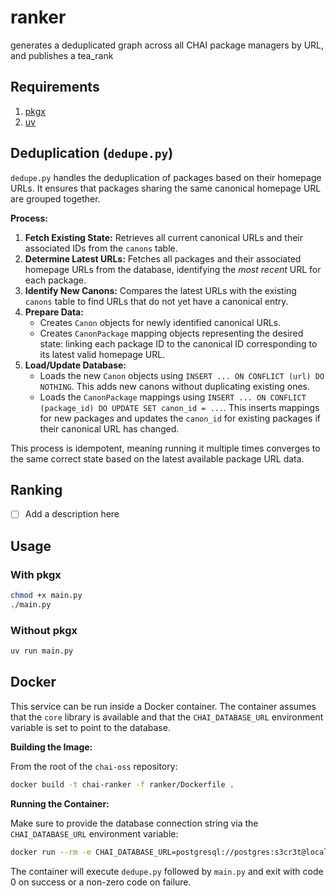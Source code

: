 # ranker

generates a deduplicated graph across all CHAI package managers by URL, and publishes a 
tea_rank

## Requirements

1. [pkgx](pkgx.sh)
2. [uv](astral.sh/uv)

## Deduplication (`dedupe.py`)

`dedupe.py` handles the deduplication of packages based on their homepage URLs. It 
ensures that packages sharing the same canonical homepage URL are grouped together.

**Process:**

1.  **Fetch Existing State:** Retrieves all current canonical URLs and their associated 
IDs from the `canons` table.
2.  **Determine Latest URLs:** Fetches all packages and their associated homepage URLs 
from the database, identifying the *most recent* URL for each package.
3.  **Identify New Canons:** Compares the latest URLs with the existing `canons` table 
to find URLs that do not yet have a canonical entry.
4.  **Prepare Data:**
    *   Creates `Canon` objects for newly identified canonical URLs.
    *   Creates `CanonPackage` mapping objects representing the desired state: linking 
    each package ID to the canonical ID corresponding to its latest valid homepage URL.
5.  **Load/Update Database:**
    *   Loads the new `Canon` objects using `INSERT ... ON CONFLICT (url) DO NOTHING`. This adds new canons without duplicating existing ones.
    *   Loads the `CanonPackage` mappings using 
    `INSERT ... ON CONFLICT (package_id) DO UPDATE SET canon_id = ...`. This inserts 
    mappings for new packages and updates the `canon_id` for existing packages if their 
    canonical URL has changed.

This process is idempotent, meaning running it multiple times converges to the same 
correct state based on the latest available package URL data.

## Ranking

- [ ] Add a description here

## Usage

### With pkgx

```bash
chmod +x main.py
./main.py
```

### Without pkgx

```bash
uv run main.py
```

## Docker

This service can be run inside a Docker container. The container assumes that the `core`
library is available and that the `CHAI_DATABASE_URL` environment variable is set to 
point to the database.

**Building the Image:**

From the root of the `chai-oss` repository:

```bash
docker build -t chai-ranker -f ranker/Dockerfile .
```

**Running the Container:**

Make sure to provide the database connection string via the `CHAI_DATABASE_URL` 
environment variable:

```bash
docker run --rm -e CHAI_DATABASE_URL=postgresql://postgres:s3cr3t@localhost:5435/chai chai-ranker
```

The container will execute `dedupe.py` followed by `main.py` and exit with code 0 on 
success or a non-zero code on failure.

